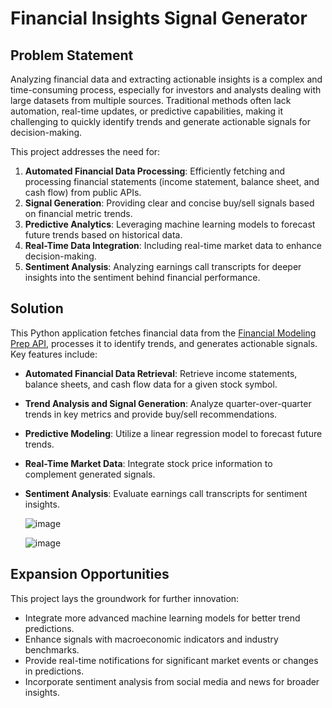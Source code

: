 # Financial Insights Signal Generator

## Problem Statement

Analyzing financial data and extracting actionable insights is a complex and time-consuming process, especially for investors and analysts dealing with large datasets from multiple sources. Traditional methods often lack automation, real-time updates, or predictive capabilities, making it challenging to quickly identify trends and generate actionable signals for decision-making.

This project addresses the need for:

1. **Automated Financial Data Processing**: Efficiently fetching and processing financial statements (income statement, balance sheet, and cash flow) from public APIs.
2. **Signal Generation**: Providing clear and concise buy/sell signals based on financial metric trends.
3. **Predictive Analytics**: Leveraging machine learning models to forecast future trends based on historical data.
4. **Real-Time Data Integration**: Including real-time market data to enhance decision-making.
5. **Sentiment Analysis**: Analyzing earnings call transcripts for deeper insights into the sentiment behind financial performance.

## Solution

This Python application fetches financial data from the [Financial Modeling Prep API](https://financialmodelingprep.com), processes it to identify trends, and generates actionable signals. Key features include:

- **Automated Financial Data Retrieval**: Retrieve income statements, balance sheets, and cash flow data for a given stock symbol.
- **Trend Analysis and Signal Generation**: Analyze quarter-over-quarter trends in key metrics and provide buy/sell recommendations.
- **Predictive Modeling**: Utilize a linear regression model to forecast future trends.
- **Real-Time Market Data**: Integrate stock price information to complement generated signals.
- **Sentiment Analysis**: Evaluate earnings call transcripts for sentiment insights.

  ![image](https://github.com/user-attachments/assets/8faae64c-13e5-4c76-8260-0dfbdd1bcd82)

  ![image](https://github.com/user-attachments/assets/b539eaca-6adf-4698-9f7b-ec7c4b3e3b8e)



## Expansion Opportunities

This project lays the groundwork for further innovation:
- Integrate more advanced machine learning models for better trend predictions.
- Enhance signals with macroeconomic indicators and industry benchmarks.
- Provide real-time notifications for significant market events or changes in predictions.
- Incorporate sentiment analysis from social media and news for broader insights.
